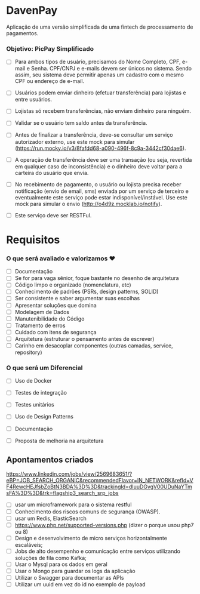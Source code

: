 # DavenPay

Aplicação de uma versão simplificada de uma fintech de processamento de pagamentos.

### Objetivo: PicPay Simplificado

- [ ] Para ambos tipos de usuário, precisamos do Nome Completo, CPF, e-mail e Senha. CPF/CNPJ e e-mails devem ser únicos no sistema. Sendo assim, seu sistema deve permitir apenas um cadastro com o mesmo CPF ou endereço de e-mail.
- [ ] Usuários podem enviar dinheiro (efetuar transferência) para lojistas e entre usuários.
- [ ] Lojistas só recebem transferências, não enviam dinheiro para ninguém.
- [ ] Validar se o usuário tem saldo antes da transferência.

- [ ] Antes de finalizar a transferência, deve-se consultar um serviço autorizador externo, use este mock para simular (https://run.mocky.io/v3/8fafdd68-a090-496f-8c9a-3442cf30dae6).

- [ ] A operação de transferência deve ser uma transação (ou seja, revertida em qualquer caso de inconsistência) e o dinheiro deve voltar para a carteira do usuário que envia.

- [ ] No recebimento de pagamento, o usuário ou lojista precisa receber notificação (envio de email, sms) enviada por um serviço de terceiro e eventualmente este serviço pode estar indisponível/instável. Use este mock para simular o envio (http://o4d9z.mocklab.io/notify).

- [ ] Este serviço deve ser RESTFul.

# Requisitos

### O que será avaliado e valorizamos ❤️

- [ ] Documentação
- [ ] Se for para vaga sênior, foque bastante no desenho de arquitetura
- [ ] Código limpo e organizado (nomenclatura, etc)
- [ ] Conhecimento de padrões (PSRs, design patterns, SOLID)
- [ ] Ser consistente e saber argumentar suas escolhas
- [ ] Apresentar soluções que domina
- [ ] Modelagem de Dados
- [ ] Manutenibilidade do Código
- [ ] Tratamento de erros
- [ ] Cuidado com itens de segurança
- [ ] Arquitetura (estruturar o pensamento antes de escrever)
- [ ] Carinho em desacoplar componentes (outras camadas, service, repository)

### O que será um Diferencial

- [ ] Uso de Docker
- [ ] Testes de integração
- [ ] Testes unitários
- [ ] Uso de Design Patterns
- [ ] Documentação
- [ ] Proposta de melhoria na arquitetura


## Apontamentos criados

https://www.linkedin.com/jobs/view/2569683651/?eBP=JOB_SEARCH_ORGANIC&recommendedFlavor=IN_NETWORK&refId=VF4RewcHEJfsbZoBtN3BDA%3D%3D&trackingId=dIuuDGvgV00UDuNaYTmsFA%3D%3D&trk=flagship3_search_srp_jobs

- [ ] usar um microframework para o sistema restful
- [ ] Conhecimento dos riscos comuns de segurança (OWASP).
- [ ] usar um  Redis, ElasticSearch
- [ ] https://www.php.net/supported-versions.php (dizer o porque usou php7 ou 8)
- [ ] Design e desenvolvimento de micro serviços horizontalmente escaláveis;
- [ ] Jobs de alto desempenho e comunicação entre serviços utilizando soluções de fila como Kafka;
- [ ] Usar o Mysql para os dados em geral
- [ ] Usar o Mongo para guardar os logs da aplicação
- [ ] Utilizar o Swagger para documentar as APIs
- [ ] Utilizar um uuid em vez do id no exemplo de payload